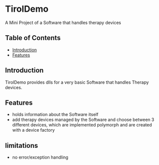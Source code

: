 # TirolDemo
A Mini Project of a Software that handles therapy devices

## Table of Contents
- [Introduction](#introduction)
- [Features](#features)

## Introduction

TirolDemo provides dlls for a very basic Software that handles Therapy devices.

## Features

- holds information about the Software itself 
- add therapy devices managed by the Software and choose between 3 different devices, which are implemented polymorph and are created with a device factory

## limitations
- no error/exception handling
